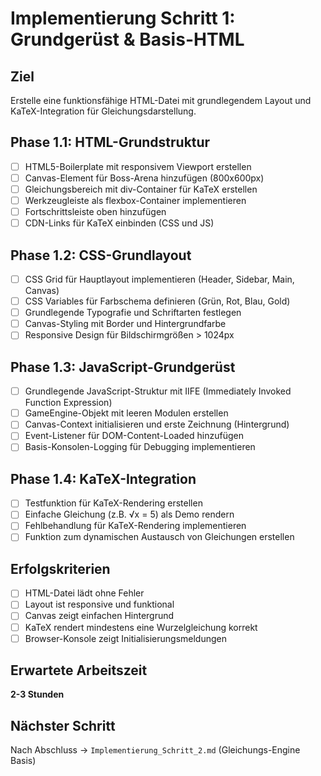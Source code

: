 # Implementierung Schritt 1: Grundgerüst & Basis-HTML

## Ziel
Erstelle eine funktionsfähige HTML-Datei mit grundlegendem Layout und KaTeX-Integration für Gleichungsdarstellung.

## Phase 1.1: HTML-Grundstruktur

- [ ] HTML5-Boilerplate mit responsivem Viewport erstellen
- [ ] Canvas-Element für Boss-Arena hinzufügen (800x600px)
- [ ] Gleichungsbereich mit div-Container für KaTeX erstellen
- [ ] Werkzeugleiste als flexbox-Container implementieren
- [ ] Fortschrittsleiste oben hinzufügen
- [ ] CDN-Links für KaTeX einbinden (CSS und JS)

## Phase 1.2: CSS-Grundlayout

- [ ] CSS Grid für Hauptlayout implementieren (Header, Sidebar, Main, Canvas)
- [ ] CSS Variables für Farbschema definieren (Grün, Rot, Blau, Gold)
- [ ] Grundlegende Typografie und Schriftarten festlegen
- [ ] Canvas-Styling mit Border und Hintergrundfarbe
- [ ] Responsive Design für Bildschirmgrößen > 1024px

## Phase 1.3: JavaScript-Grundgerüst

- [ ] Grundlegende JavaScript-Struktur mit IIFE (Immediately Invoked Function Expression)
- [ ] GameEngine-Objekt mit leeren Modulen erstellen
- [ ] Canvas-Context initialisieren und erste Zeichnung (Hintergrund)
- [ ] Event-Listener für DOM-Content-Loaded hinzufügen
- [ ] Basis-Konsolen-Logging für Debugging implementieren

## Phase 1.4: KaTeX-Integration

- [ ] Testfunktion für KaTeX-Rendering erstellen
- [ ] Einfache Gleichung (z.B. √x = 5) als Demo rendern
- [ ] Fehlbehandlung für KaTeX-Rendering implementieren
- [ ] Funktion zum dynamischen Austausch von Gleichungen erstellen

## Erfolgskriterien

- [ ] HTML-Datei lädt ohne Fehler
- [ ] Layout ist responsive und funktional
- [ ] Canvas zeigt einfachen Hintergrund
- [ ] KaTeX rendert mindestens eine Wurzelgleichung korrekt
- [ ] Browser-Konsole zeigt Initialisierungsmeldungen

## Erwartete Arbeitszeit
**2-3 Stunden**

## Nächster Schritt
Nach Abschluss → `Implementierung_Schritt_2.md` (Gleichungs-Engine Basis)
